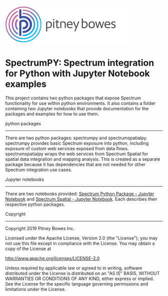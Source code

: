 ![Pitney Bowes](/PitneyBowes_Logo.jpg)
# SpectrumPY: Spectrum integration for Python with Jupyter Notebook examples

This project contains two python packages that expose Spectrum functionality for use within python environments. It also contains a folder containing two Jupyter notebooks that provide documentation for the packages and examples for how to use them.

python packages
***************
There are two python packages: spectrumpy and spectrumspatialpy. spectrumpy provides basic Spectrum exposure into python, including exposure of custom web services exposed from data flows. spectrumspatialpy wraps the web services from Spectrum Spatial for spatial data integration and mapping analysis. This is created as a separate package because it has dependencies that are not needed for other Spectrum integration use cases.

Jupyter notebooks
***************
There are two notebooks provided: [Spectrum Python Package - Jupyter Notebook](Spectrum%20Python%20Package%20-%20Jupyter%20Notebook.pdf) and [Spectrum Spatial - Jupyter Notebook](Spectrum%20Spatial%20-%20Jupyter%20Notebook.pdf). Each describes their respective python packages.

Copyright
***************
Copyright 2019 Pitney Bowes Inc.

Licensed under the Apache License, Version 2.0 (the "License"); you may not use this file except in compliance with the License.  You may obtain a copy of the License at

<http://www.apache.org/licenses/LICENSE-2.0>

Unless required by applicable law or agreed to in writing, software distributed under the License is distributed on an "AS IS" BASIS, WITHOUT WARRANTIES OR CONDITIONS OF ANY KIND, either express or implied.  See the License for the specific language governing permissions and limitations under the License.
